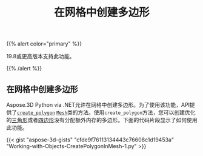 ﻿---
title: 在网格中创建多边形
type: docs
weight: 40
url: /zh/python-net/create-polygon-in-mesh/
description: Aspose.3D Python via .NET允许在网格中创建多边形。为了使用该功能，API提供了网格类的CreatePolygon方法。
---
{{% alert color="primary" %}} 

19.8或更高版本支持此功能。

{{% /alert %}} 
## **在网格中创建多边形**
Aspose.3D Python via .NET允许在网格中创建多边形。为了使用该功能，API提供了[`create_polygon`](https://reference.aspose.com/net/3d/aspose.threed.entities/mesh/methods/createpolygon) [`Mesh`](https://reference.aspose.com/net/3d/aspose.threed.entities/mesh)类的方法。使用`create_polygon`方法，您可以创建优化的[三角形](https://reference.aspose.com/net/3d/aspose.threed.entities/mesh/methods/createpolygon)或者[四边形](https://reference.aspose.com/net/3d/aspose.threed.entities.mesh/createpolygon/methods/1)没有分配额外内存的多边形。下面的代码片段显示了如何使用此功能。

{{< gist "aspose-3d-gists" "cfde9f76113134443c76608c1d19453a" "Working-with-Objects-CreatePolygonInMesh-1.py" >}}
